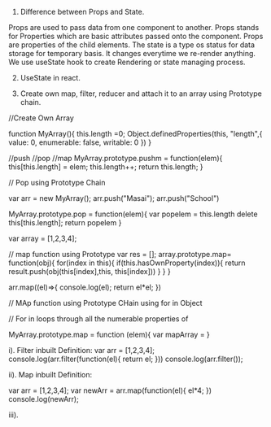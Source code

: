 
1. Difference between Props and State.


Props are used to pass data from one component to another.  Props stands for Properties which are basic attributes passed onto the component. Props are properties of the child elements.
The state is a type os status for data storage for temporary basis. It changes everytime we re-render anything. We use useState hook to create Rendering or state managing process.


2. UseState in react. 




3. Create own map, filter, reducer and attach it to an array using Prototype chain.


//Create Own Array

function MyArray(){
    this.length =0;
    Object.definedProperties(this, "length",{
        value: 0,
        enumerable: false,
        writable: 0
    })
}

//push //pop //map
MyArray.prototype.pushm = function(elem){
    this[this.length] = elem;
    this.length++;
    return this.length;
}


//  Pop using Prototype Chain

var arr = new MyArray();
arr.push("Masai");
arr.push("School")


MyArray.prototype.pop = function(elem){
    var popelem = this.length
    delete this[this.length];
    return popelem
}

var array = [1,2,3,4];

// map function using Prototype
var res = [];
array.prototype.map= function(obj){
    for(index in this){
        if(this.hasOwnProperty(index)){
            return result.push(obj(this[index],this, this[index]))
        }
    }
}



arr.map((el)=>{
    console.log(el);
    return el*el;
})




// MAp function using Prototype CHain using for in Object

// For in loops through all the numerable properties of 

MyArray.prototype.map = function (elem){
    var mapArray = 
}






i). Filter inbuilt Definition: 
 var arr = [1,2,3,4];
 console.log(arr.filter(function(el){
   return el;
 }))
 console.log(arr.filter());

 ii). Map inbuilt Definition: 

 var arr = [1,2,3,4];
 var newArr = arr.map(function(el){
     el*4;
 })
 console.log(newArr);


 iii). 